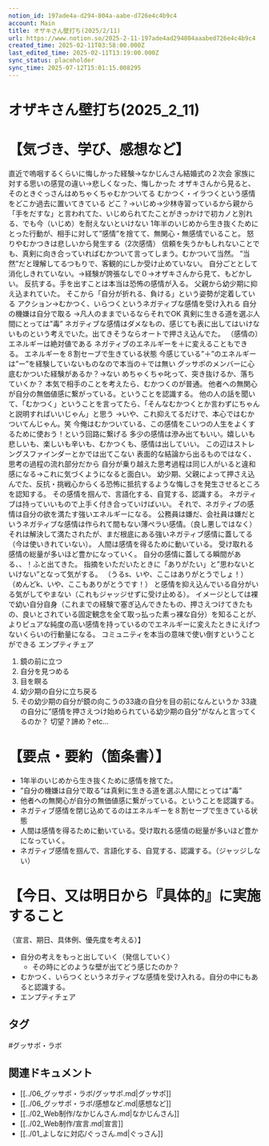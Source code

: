 ```yaml
---
notion_id: 197ade4a-d294-804a-aabe-d726e4c4b9c4
account: Main
title: オザキさん壁打ち(2025/2/11) 
url: https://www.notion.so/2025-2-11-197ade4ad294804aaabed726e4c4b9c4
created_time: 2025-02-11T03:58:00.000Z
last_edited_time: 2025-02-11T13:19:00.000Z
sync_status: placeholder
sync_time: 2025-07-12T15:01:15.008295
---
```

# オザキさん壁打ち(2025_2_11)

# 【気づき、学び、感想など】
直近で嗚咽するくらいに悔しかった経験→なかじんさん結婚式の２次会
家族に対する思いの感覚の違い→悲しくなった、悔しかった
オザキさんから見ると、そのときぐっさんはめちゃくちゃむかついてる
むかつく・イラつくという感情をどこか過去に置いてきている
どこ？→いじめ→少林寺習っているから親から「手をだすな」と言われてた、いじめられてたことがきっかけで初カノと別れる、でも今（いじめ）を耐えないといけない
1年半のいじめから生き抜くためにとった行動が、相手に対して”感情”を捨てて、無関心・無感情でいること。
怒りやむかつきは悲しいから発生する（2次感情）
信頼を失うかもしれないことでも、真剣に向き合っていればむかついて言ってしまう。むかついて当然。
”当然”だと理解してるつもりで、客観的にしか受け止めていない。
自分ごととして消化しきれていない。→経験が誇張なしで０→オザキさんから見て、もどかしい。
反抗する。手を出すことは本当は恐怖の感情が入る。
父親から幼少期に抑え込まれていた。
そこから「自分が折れる、負ける」という姿勢が定着している
アクション→むかつく、いらつくというネガティブな感情を受け入れる
自分の機嫌は自分で取る
→凡人のままでいるならそれでOK
真剣に生きる道を選ぶ人間にとっては”毒”
ネガティブな感情はダメなもの、感じても表に出してはいけないものという考えでいた。出てきそうならオートで押さえ込んでた。
（感情の）エネルギーは絶対値である
ネガティブのエネルギーを＋に変えることもできる。
エネルギーを８割セーブで生きている状態
今感じている”＋”のエネルギーは”ー”を経験していないものなので本当の＋では無い
グッサポのメンバーに心底むかついた経験があるか？→ない
めちゃくちゃ叱って、突き抜けるか、落ちていくか？
本気で相手のことを考えたら、むかつくのが普通。
他者への無関心が自分の無価値感に繋がっている。ということを認識する。
他の人の話を聞いて、「むかつく」ということを言ってたら、「そんなむかつくとか言わずにちゃんと説明すればいいじゃん」と思う
→いや、これ抑えてるだけで、本心ではむかついてんじゃん。笑
今俺はむかついている、この感情をこいつの人生をよくするために使おう！という回路に繋げる
多少の感情は滲み出てもいい。嬉しいも悲しいも、楽しいも辛いも、むかつくも、感情は出していい。
この辺はストレングスファインダーとかでは出てこない
表面的な結論から出るものではなく、思考の過程の流れ部分だから
自分が乗り越えた思考過程は同じ人がいると違和感になる→これに気づくようになると面白い。
幼少期、父親によって押さえ込んでた、反抗・挑戦心からくる恐怖に抵抗するような悔しさを発生させるところを認知する。
その感情を掴んで、言語化する、自覚する、認識する。
ネガティブは持っていいもので上手く付き合っていけばいい。
それで、ネガティブの感情は自分の欲を満たす強いエネルギーになる。
公務員は嫌だ、会社員は嫌だというネガティブな感情は作られて間もない薄ペラい感情。（良し悪しではなく）
それは解決して満たされたが、まだ根底にある強いネガティブ感情に蓋してる（今は使いきれていない）。
人間は感情を得るために動いている。
受け取れる感情の総量が多いほど豊かになっていく。
自分の感情に蓋してる瞬間がある、、！ふと出てきた。
指摘をいただいたときに「ありがたい」と”思わないといけない”となって気がする。
（うるs、いや、ここはありがとうでしょ！）
（めんどk、いや、ここもありがとうです！）
と感情を抑え込んでいる自分がいる気がしてやまない（これもジャッジせずに受け止める）。
イメージとしては裸で幼い自分自身（これまでの経験で塞ぎ込んできたもの、押さえつけてきたもの、良いとされている固定観念を全て取っ払った素っ裸な自分）を知ることが、よりピュアな純度の高い感情を持っているのでエネルギーに変えたときにえげつないくらいの行動量になる。
コミュニティを本当の意味で使い倒すということができる
エンプティチェア
1. 鏡の前に立つ
1. 自分を見つめる
1. 目を瞑る
1. 幼少期の自分に立ち戻る
1. その幼少期の自分が鏡の向こうの33歳の自分を目の前になんというか
33歳の自分に”感情を押さえつけ始められている幼少期の自分”がなんと言ってくるのか？
切望？諦め？etc…
# 【要点・要約（箇条書）】
- 1年半のいじめから生き抜くために感情を捨てた。
- ”自分の機嫌は自分で取る”は真剣に生きる道を選ぶ人間にとっては”毒”
- 他者への無関心が自分の無価値感に繋がっている。ということを認識する。
- ネガティブ感情を閉じ込めてるのはエネルギーを８割セーブで生きている状態
- 人間は感情を得るために動いている。受け取れる感情の総量が多いほど豊かになっていく。
- ネガティブ感情を掴んで、言語化する、自覚する、認識する。（ジャッジしない）
# 【今日、又は明日から『具体的』に実施すること
（宣言、期日、具体例、優先度を考える）】
- 自分の考えをもっと出していく（発信していく）
  - その時にどのような壁が出てどう感じたのか？
- むかつく、いらつくというネガティブな感情を受け入れる。自分の中にもあると認識する。
- エンプティチェア

## タグ

#グッサポ・ラボ 

## 関連ドキュメント

- [[../06_グッサポ・ラボ/グッサポ.md|グッサポ]]
- [[../06_グッサポ・ラボ/感想など.md|感想など]]
- [[../02_Web制作/なかじんさん.md|なかじんさん]]
- [[../02_Web制作/宣言.md|宣言]]
- [[../01_よしなに対応/ぐっさん.md|ぐっさん]]
